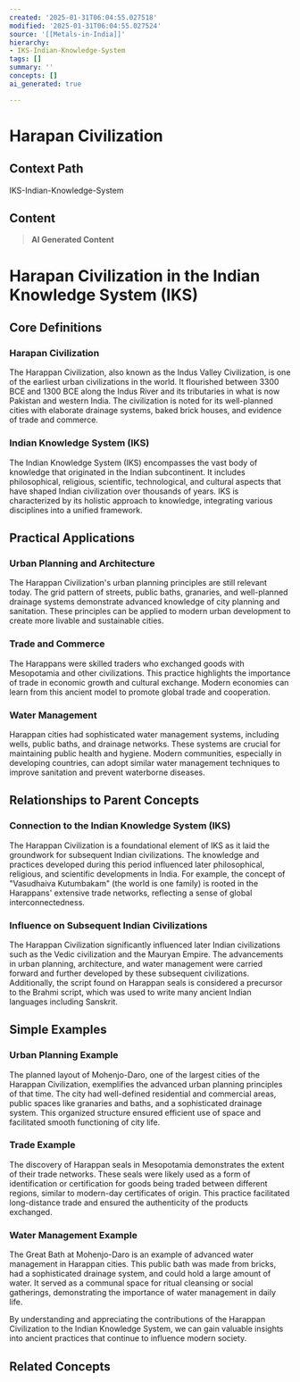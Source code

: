 ```yaml
---
created: '2025-01-31T06:04:55.027518'
modified: '2025-01-31T06:04:55.027524'
source: '[[Metals-in-India]]'
hierarchy:
- IKS-Indian-Knowledge-System
tags: []
summary: ''
concepts: []
ai_generated: true

---
```


# Harapan Civilization

## Context Path
IKS-Indian-Knowledge-System

## Content
> **AI Generated Content**
 # Harapan Civilization in the Indian Knowledge System (IKS)

## Core Definitions

### Harapan Civilization
The Harappan Civilization, also known as the Indus Valley Civilization, is one of the earliest urban civilizations in the world. It flourished between 3300 BCE and 1300 BCE along the Indus River and its tributaries in what is now Pakistan and western India. The civilization is noted for its well-planned cities with elaborate drainage systems, baked brick houses, and evidence of trade and commerce.

### Indian Knowledge System (IKS)
The Indian Knowledge System (IKS) encompasses the vast body of knowledge that originated in the Indian subcontinent. It includes philosophical, religious, scientific, technological, and cultural aspects that have shaped Indian civilization over thousands of years. IKS is characterized by its holistic approach to knowledge, integrating various disciplines into a unified framework.

## Practical Applications

### Urban Planning and Architecture
The Harappan Civilization's urban planning principles are still relevant today. The grid pattern of streets, public baths, granaries, and well-planned drainage systems demonstrate advanced knowledge of city planning and sanitation. These principles can be applied to modern urban development to create more livable and sustainable cities.

### Trade and Commerce
The Harappans were skilled traders who exchanged goods with Mesopotamia and other civilizations. This practice highlights the importance of trade in economic growth and cultural exchange. Modern economies can learn from this ancient model to promote global trade and cooperation.

### Water Management
Harappan cities had sophisticated water management systems, including wells, public baths, and drainage networks. These systems are crucial for maintaining public health and hygiene. Modern communities, especially in developing countries, can adopt similar water management techniques to improve sanitation and prevent waterborne diseases.

## Relationships to Parent Concepts

### Connection to the Indian Knowledge System (IKS)
The Harappan Civilization is a foundational element of IKS as it laid the groundwork for subsequent Indian civilizations. The knowledge and practices developed during this period influenced later philosophical, religious, and scientific developments in India. For example, the concept of "Vasudhaiva Kutumbakam" (the world is one family) is rooted in the Harappans' extensive trade networks, reflecting a sense of global interconnectedness.

### Influence on Subsequent Indian Civilizations
The Harappan Civilization significantly influenced later Indian civilizations such as the Vedic civilization and the Mauryan Empire. The advancements in urban planning, architecture, and water management were carried forward and further developed by these subsequent civilizations. Additionally, the script found on Harappan seals is considered a precursor to the Brahmi script, which was used to write many ancient Indian languages including Sanskrit.

## Simple Examples

### Urban Planning Example
The planned layout of Mohenjo-Daro, one of the largest cities of the Harappan Civilization, exemplifies the advanced urban planning principles of that time. The city had well-defined residential and commercial areas, public spaces like granaries and baths, and a sophisticated drainage system. This organized structure ensured efficient use of space and facilitated smooth functioning of city life.

### Trade Example
The discovery of Harappan seals in Mesopotamia demonstrates the extent of their trade networks. These seals were likely used as a form of identification or certification for goods being traded between different regions, similar to modern-day certificates of origin. This practice facilitated long-distance trade and ensured the authenticity of the products exchanged.

### Water Management Example
The Great Bath at Mohenjo-Daro is an example of advanced water management in Harappan cities. This public bath was made from bricks, had a sophisticated drainage system, and could hold a large amount of water. It served as a communal space for ritual cleansing or social gatherings, demonstrating the importance of water management in daily life.

By understanding and appreciating the contributions of the Harappan Civilization to the Indian Knowledge System, we can gain valuable insights into ancient practices that continue to influence modern society.

## Related Concepts
